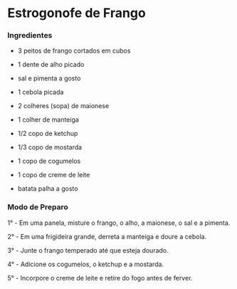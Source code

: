 # Estrogonofe de Frango

### Ingredientes



- 3 peitos de frango cortados em cubos

- 1 dente de alho picado

- sal e pimenta a gosto

- 1 cebola picada

- 2 colheres (sopa) de maionese

- 1 colher de manteiga

- 1/2 copo de ketchup

- 1/3 copo de mostarda

- 1 copo de cogumelos

- 1 copo de creme de leite

- batata palha a gosto



### Modo de Preparo

1° - Em uma panela, misture o frango, o alho, a maionese, o sal e a pimenta.

2° - Em uma frigideira grande, derreta a manteiga e doure a cebola.

3° - Junte o frango temperado até que esteja dourado.

4° - Adicione os cogumelos, o ketchup e a mostarda.

5° - Incorpore o creme de leite e retire do fogo antes de ferver.
